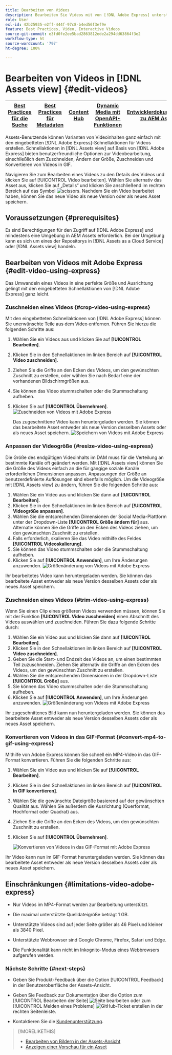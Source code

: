 ```yaml
---
title: Bearbeiten von Videos
description: Bearbeiten Sie Videos mit von [!DNL Adobe Express] unterstützten Optionen und speichern Sie aktualisierte Videos als Versionen.
role: User
exl-id: 42b25935-e2ff-444f-97c8-b4ed56f3ef9e
feature: Best Practices, Video, Interactive Videos
source-git-commit: e3fd0fe2ee5bad2863812ede2a294dd63864f3e2
workflow-type: ht
source-wordcount: '797'
ht-degree: 100%

---
```


# Bearbeiten von Videos in [!DNL Assets view] {#edit-videos}

| [Best Practices für die Suche](/help/assets/search-best-practices.md) | [Best Practices für Metadaten](/help/assets/metadata-best-practices.md) | [Content Hub](/help/assets/product-overview.md) | [Dynamic Media mit OpenAPI-Funktionen](/help/assets/dynamic-media-open-apis-overview.md) | [Entwicklerdokumentation zu AEM Assets](https://developer.adobe.com/experience-cloud/experience-manager-apis/) |
| ------------- | --------------------------- |---------|----|-----|

Assets-Benutzende können Varianten von Videoinhalten ganz einfach mit den eingebetteten [!DNL Adobe Express]-Schnellaktionen für Videos erstellen. Schnellaktionen in [!DNL Assets view] auf Basis von [!DNL Adobe Express] bieten benutzerfreundliche Optionen zur Videobearbeitung, einschließlich dem Zuschneiden, Ändern der Größe, Zuschneiden und Konvertieren von Videos in GIF.

Navigieren Sie zum Bearbeiten eines Videos zu den Details des Videos und klicken Sie auf [!UICONTROL Video bearbeiten]. Wählen Sie alternativ das Asset aus, klicken Sie auf „Details“ und klicken Sie anschließend im rechten Bereich auf das Symbol ![scissors](assets/do-not-localize/cut.svg). Nachdem Sie ein Video bearbeitet haben, können Sie das neue Video als neue Version oder als neues Asset speichern.

## Voraussetzungen {#prerequisites}

Es sind Berechtigungen für den Zugriff auf [!DNL Adobe Express] und mindestens eine Umgebung in AEM Assets erforderlich. Bei der Umgebung kann es sich um eines der Repositorys in [!DNL Assets as a Cloud Service] oder [!DNL Assets view] handeln.

## Bearbeiten von Videos mit Adobe Express {#edit-video-using-express}

Das Umwandeln eines Videos in eine perfekte Größe und Ausrichtung gelingt mit den eingebetteten Schnellaktionen von [!DNL Adobe Express] ganz leicht.

### Zuschneiden eines Videos {#crop-video-using-express}

Mit den eingebetteten Schnellaktionen von [!DNL Adobe Express] können Sie unerwünschte Teile aus dem Video entfernen. Führen Sie hierzu die folgenden Schritte aus:

1. Wählen Sie ein Videos aus und klicken Sie auf **[!UICONTROL Bearbeiten]**.
2. Klicken Sie in den Schnellaktionen im linken Bereich auf **[!UICONTROL Video zuschneiden]**.
3. Ziehen Sie die Griffe an den Ecken des Videos, um den gewünschten Zuschnitt zu erstellen, oder wählen Sie nach Bedarf eine der vorhandenen Bildschirmgrößen aus.
4. Sie können das Video stummschalten oder die Stummschaltung aufheben.
5. Klicken Sie auf **[!UICONTROL Übernehmen]**.
   ![Zuschneiden von Videos mit Adobe Express](assets/adobe-express-crop-video.png)

   Das zugeschnittene Video kann heruntergeladen werden. Sie können das bearbeitete Asset entweder als neue Version desselben Assets oder als neues Asset speichern. ![Speichern von Videos mit Adobe Express](assets/adobe-express-save-video.png)

### Anpassen der Videogröße {#resize-video-using-express}

Die Größe des endgültigen Videoinhalts im DAM muss für die Verteilung an bestimmte Kanäle oft geändert werden. Mit [!DNL Assets view] können Sie die Größe des Videos einfach an die für gängige soziale Kanäle erforderlichen Dimensionen anpassen. Anpassungen der Größe an benutzerdefinierte Auflösungen sind ebenfalls möglich. Um die Videogröße mit [!DNL Assets view] zu ändern, führen Sie die folgenden Schritte aus:

1. Wählen Sie ein Video aus und klicken Sie dann auf **[!UICONTROL Bearbeiten]**.
2. Klicken Sie in den Schnellaktionen im linken Bereich auf **[!UICONTROL Videogröße anpassen]**.
3. Wählen Sie die entsprechenden Dimensionen der Social Media-Plattform unter der Dropdown-Liste **[!UICONTROL Größe ändern für]** aus. Alternativ können Sie die Griffe an den Ecken des Videos ziehen, um den gewünschten Zuschnitt zu erstellen.
4. Falls erforderlich, skalieren Sie das Video mithilfe des Feldes **[!UICONTROL Videoskalierung]**.
5. Sie können das Video stummschalten oder die Stummschaltung aufheben.
6. Klicken Sie auf **[!UICONTROL Anwenden]**, um Ihre Änderungen anzuwenden.
   ![Größenänderung von Videos mit Adobe Express](assets/adobe-express-resize-video.png)

Ihr bearbeitetes Video kann heruntergeladen werden. Sie können das bearbeitete Asset entweder als neue Version desselben Assets oder als neues Asset speichern.

### Zuschneiden eines Videos {#trim-video-using-express}

Wenn Sie einen Clip eines größeren Videos verwenden müssen, können Sie mit der Funktion **[!UICONTROL Video zuschneiden]** einen Abschnitt des Videos auswählen und zuschneiden. Führen Sie dazu folgende Schritte durch:

1. Wählen Sie ein Video aus und klicken Sie dann auf **[!UICONTROL Bearbeiten]**.
2. Klicken Sie in den Schnellaktionen im linken Bereich auf **[!UICONTROL Video zuschneiden]**.
3. Geben Sie die Start- und Endzeit des Videos an, um einen bestimmten Teil zuzuschneiden. Ziehen Sie alternativ die Griffe an den Ecken des Videos, um den gewünschten Zuschnitt zu erstellen.
4. Wählen Sie die entsprechenden Dimensionen in der Dropdown-Liste **[!UICONTROL Größe]** aus.
5. Sie können das Video stummschalten oder die Stummschaltung aufheben.
6. Klicken Sie auf **[!UICONTROL Anwenden]**, um Ihre Änderungen anzuwenden.
   ![Größenänderung von Videos mit Adobe Express](assets/adobe-express-trim-video.png)

Ihr zugeschnittenes Bild kann nun heruntergeladen werden. Sie können das bearbeitete Asset entweder als neue Version desselben Assets oder als neues Asset speichern.

### Konvertieren von Videos in das GIF-Format {#convert-mp4-to-gif-using-express}

Mithilfe von Adobe Express können Sie schnell ein MP4-Video in das GIF-Format konvertieren. Führen Sie die folgenden Schritte aus:

1. Wählen Sie ein Video aus und klicken Sie auf **[!UICONTROL Bearbeiten]**.
2. Klicken Sie in den Schnellaktionen im linken Bereich auf **[!UICONTROL In GIF konvertieren]**.
3. Wählen Sie die gewünschte Dateigröße basierend auf der gewünschten Qualität aus. Wählen Sie außerdem die Ausrichtung (Querformat, Hochformat oder Quadrat) aus.
4. Ziehen Sie die Griffe an den Ecken des Videos, um den gewünschten Zuschnitt zu erstellen.
5. Klicken Sie auf **[!UICONTROL Übernehmen]**.

   ![Konvertieren von Videos in das GIF-Format mit Adobe Express](assets/adobe-express-convert-video-to-gif.png)

Ihr Video kann nun im GIF-Format heruntergeladen werden. Sie können das bearbeitete Asset entweder als neue Version desselben Assets oder als neues Asset speichern.

## Einschränkungen {#limitations-video-adobe-express}

* Nur Videos im MP4-Format werden zur Bearbeitung unterstützt.

* Die maximal unterstützte Quelldateigröße beträgt 1 GB.

* Unterstützte Videos sind auf jeder Seite größer als 46 Pixel und kleiner als 3840 Pixel.

* Unterstützte Webbrowser sind Google Chrome, Firefox, Safari und Edge.

* Die Funktionalität kann nicht im Inkognito-Modus eines Webbrowsers aufgerufen werden.

### Nächste Schritte {#next-steps}

* Geben Sie Produkt-Feedback über die Option [!UICONTROL Feedback] in der Benutzeroberfläche der Assets-Ansicht.

* Geben Sie Feedback zur Dokumentation über die Option zum [!UICONTROL Bearbeiten der Seite] ![Seite bearbeiten](assets/do-not-localize/edit-page.png) oder zum [!UICONTROL Melden eines Problems] ![GitHub-Ticket erstellen](assets/do-not-localize/github-issue.png) in der rechten Seitenleiste.

* Kontaktieren Sie die [Kundenunterstützung](https://experienceleague.adobe.com/de?support-solution=General#support).

>[!MORELIKETHIS]
>
>* [Bearbeiten von Bildern in der Assets-Ansicht](edit-images-assets-view.md)
>* [Anzeigen einer Vorschau für ein Asset](navigate-assets-view.md)
